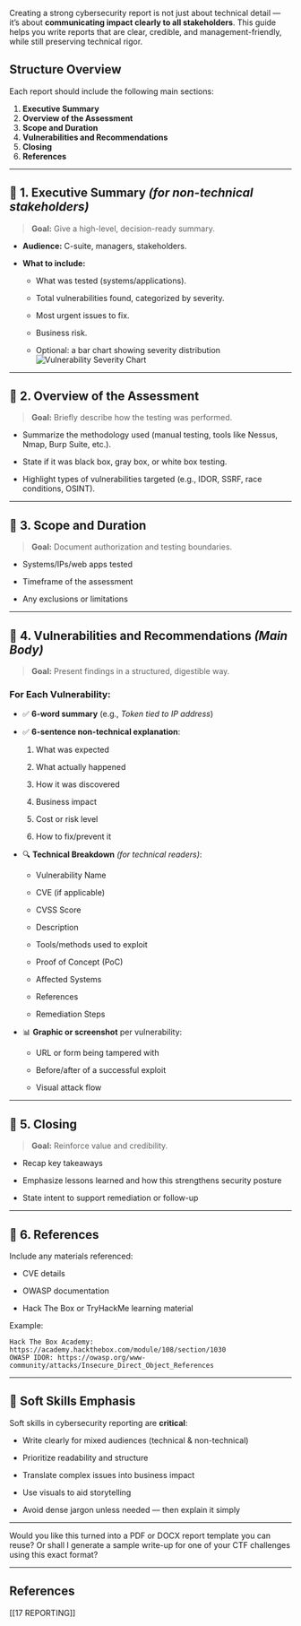 
Creating a strong cybersecurity report is not just about technical detail — it’s about **communicating impact clearly to all stakeholders**. This guide helps you write reports that are clear, credible, and management-friendly, while still preserving technical rigor.


## Structure Overview

Each report should include the following main sections:
1. **Executive Summary**
2. **Overview of the Assessment**
3. **Scope and Duration**
4. **Vulnerabilities and Recommendations**
5. **Closing**
6. **References**

---

## 📌 1. Executive Summary _(for non-technical stakeholders)_

> **Goal:** Give a high-level, decision-ready summary.

- **Audience:** C-suite, managers, stakeholders.
    
- **What to include:**
    
    - What was tested (systems/applications).
        
    - Total vulnerabilities found, categorized by severity.
        
    - Most urgent issues to fix.
        
    - Business risk.
        
    - Optional: a bar chart showing severity distribution  
        ![Vulnerability Severity Chart](https://academy.hackthebox.com/storage/modules/108/graph.png)
        

---

## 📌 2. Overview of the Assessment

> **Goal:** Briefly describe how the testing was performed.

- Summarize the methodology used (manual testing, tools like Nessus, Nmap, Burp Suite, etc.).
    
- State if it was black box, gray box, or white box testing.
    
- Highlight types of vulnerabilities targeted (e.g., IDOR, SSRF, race conditions, OSINT).
    

---

## 📌 3. Scope and Duration

> **Goal:** Document authorization and testing boundaries.

- Systems/IPs/web apps tested
    
- Timeframe of the assessment
    
- Any exclusions or limitations
    

---

## 📌 4. Vulnerabilities and Recommendations _(Main Body)_

> **Goal:** Present findings in a structured, digestible way.

### For Each Vulnerability:

- ✅ **6-word summary** (e.g., _Token tied to IP address_)
    
- ✅ **6-sentence non-technical explanation**:
    
    1. What was expected
        
    2. What actually happened
        
    3. How it was discovered
        
    4. Business impact
        
    5. Cost or risk level
        
    6. How to fix/prevent it
        
- 🔍 **Technical Breakdown** _(for technical readers)_:
    
    - Vulnerability Name
        
    - CVE (if applicable)
        
    - CVSS Score
        
    - Description
        
    - Tools/methods used to exploit
        
    - Proof of Concept (PoC)
        
    - Affected Systems
        
    - References
        
    - Remediation Steps
        
- 📊 **Graphic or screenshot** per vulnerability:
    
    - URL or form being tampered with
        
    - Before/after of a successful exploit
        
    - Visual attack flow
        

---

## 📌 5. Closing

> **Goal:** Reinforce value and credibility.

- Recap key takeaways
    
- Emphasize lessons learned and how this strengthens security posture
    
- State intent to support remediation or follow-up
    

---

## 📌 6. References

Include any materials referenced:

- CVE details
    
- OWASP documentation
    
- Hack The Box or TryHackMe learning material
    

Example:

```
Hack The Box Academy: https://academy.hackthebox.com/module/108/section/1030
OWASP IDOR: https://owasp.org/www-community/attacks/Insecure_Direct_Object_References
```

---

## 🔑 Soft Skills Emphasis

Soft skills in cybersecurity reporting are **critical**:

- Write clearly for mixed audiences (technical & non-technical)
    
- Prioritize readability and structure
    
- Translate complex issues into business impact
    
- Use visuals to aid storytelling
    
- Avoid dense jargon unless needed — then explain it simply
    

---

Would you like this turned into a PDF or DOCX report template you can reuse? Or shall I generate a sample write-up for one of your CTF challenges using this exact format?

---

## References

[[17 REPORTING]]
